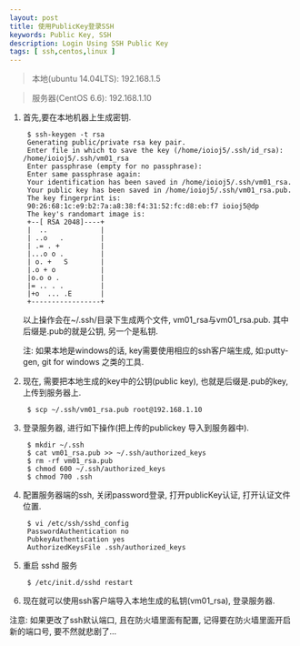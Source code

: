 ```yaml
---
layout: post
title: 使用PublicKey登录SSH
keywords: Public Key, SSH
description: Login Using SSH Public Key
tags: [ ssh,centos,linux ]
---
```


> 本地(ubuntu 14.04LTS): 192.168.1.5

> 服务器(CentOS 6.6): 192.168.1.10

1. 首先,要在本地机器上生成密钥.

		$ ssh-keygen -t rsa
		Generating public/private rsa key pair.
		Enter file in which to save the key (/home/ioioj5/.ssh/id_rsa): /home/ioioj5/.ssh/vm01_rsa
		Enter passphrase (empty for no passphrase): 
		Enter same passphrase again: 
		Your identification has been saved in /home/ioioj5/.ssh/vm01_rsa.
		Your public key has been saved in /home/ioioj5/.ssh/vm01_rsa.pub.
		The key fingerprint is:
		90:26:68:1c:e9:b2:7a:a8:38:f4:31:52:fc:d8:eb:f7 ioioj5@dp
		The key's randomart image is:
		+--[ RSA 2048]----+
		|  ..             |
		| ..o   .         |
		| .= . +          |
		|...o o .         |
		| o. +   S        |
		|.o + o           |
		|o.o o .          |
		|= .. . .         |
		|+o  ... .E       |
		+-----------------+

	以上操作会在~/.ssh/目录下生成两个文件, vm01_rsa与vm01_rsa.pub. 其中后缀是.pub的就是公钥, 另一个是私钥.

	注: 如果本地是windows的话, key需要使用相应的ssh客户端生成, 如:putty-gen, git for windows 之类的工具.

	

2. 现在, 需要把本地生成的key中的公钥(public key), 也就是后缀是.pub的key,上传到服务器上.

		$ scp ~/.ssh/vm01_rsa.pub root@192.168.1.10

3. 登录服务器, 进行如下操作(把上传的publickey 导入到服务器中).

		$ mkdir ~/.ssh
		$ cat vm01_rsa.pub >> ~/.ssh/authorized_keys
		$ rm -rf vm01_rsa.pub
		$ chmod 600 ~/.ssh/authorized_keys
		$ chmod 700 .ssh

4. 配置服务器端的ssh, 关闭password登录, 打开publicKey认证, 打开认证文件位置.

		$ vi /etc/ssh/sshd_config
		PasswordAuthentication no
		PubkeyAuthentication yes
		AuthorizedKeysFile .ssh/authorized_keys

5. 重启 sshd 服务

		$ /etc/init.d/sshd restart


6. 现在就可以使用ssh客户端导入本地生成的私钥(vm01_rsa), 登录服务器.

注意: 如果更改了ssh默认端口, 且在防火墙里面有配置, 记得要在防火墙里面开启新的端口号, 要不然就悲剧了...



























